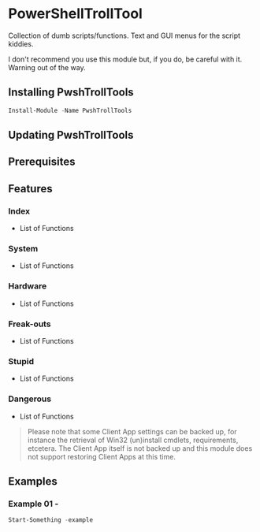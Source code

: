 # PowerShellTrollTool

Collection of dumb scripts/functions. Text and GUI menus for the script kiddies.

I don't recommend you use this module but, if you do, be careful with it. 
Warning out of the way.

## Installing PwshTrollTools

```powershell
Install-Module -Name PwshTrollTools
```

## Updating PwshTrollTools


## Prerequisites


## Features

### Index
- List of Functions

### System
  - List of Functions

### Hardware
  - List of Functions

### Freak-outs
  - List of Functions

### Stupid
  - List of Functions

### Dangerous
  - List of Functions

> Please note that some Client App settings can be backed up, for instance the retrieval of Win32 (un)install cmdlets, requirements, etcetera. The Client App itself is not backed up and this module does not support restoring Client Apps at this time.

## Examples

### Example 01 - 
```powershell
Start-Something -example
```

